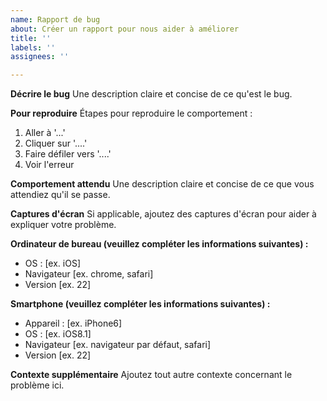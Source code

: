 ```yaml
---
name: Rapport de bug
about: Créer un rapport pour nous aider à améliorer
title: ''
labels: ''
assignees: ''

---
```


**Décrire le bug**
Une description claire et concise de ce qu'est le bug.

**Pour reproduire**
Étapes pour reproduire le comportement :
1. Aller à '...'
2. Cliquer sur '....'
3. Faire défiler vers '....'
4. Voir l'erreur

**Comportement attendu**
Une description claire et concise de ce que vous attendiez qu'il se passe.

**Captures d'écran**
Si applicable, ajoutez des captures d'écran pour aider à expliquer votre problème.

**Ordinateur de bureau (veuillez compléter les informations suivantes) :**
 - OS : [ex. iOS]
 - Navigateur [ex. chrome, safari]
 - Version [ex. 22]

**Smartphone (veuillez compléter les informations suivantes) :**
 - Appareil : [ex. iPhone6]
 - OS : [ex. iOS8.1]
 - Navigateur [ex. navigateur par défaut, safari]
 - Version [ex. 22]

**Contexte supplémentaire**
Ajoutez tout autre contexte concernant le problème ici.

